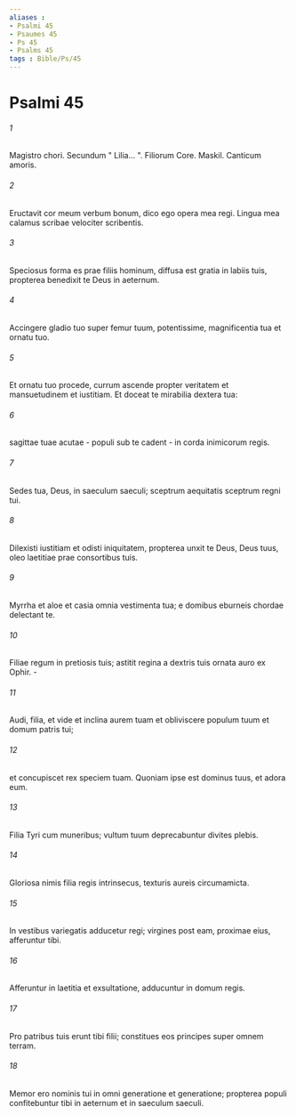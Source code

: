 ```yaml
---
aliases : 
- Psalmi 45
- Psaumes 45
- Ps 45
- Psalms 45
tags : Bible/Ps/45
---
```


# Psalmi 45

###### 1
Magistro chori. Secundum " Lilia... ". Filiorum Core. Maskil. Canticum amoris.
###### 2
Eructavit cor meum verbum bonum, dico ego opera mea regi. Lingua mea calamus scribae velociter scribentis.
###### 3
Speciosus forma es prae filiis hominum, diffusa est gratia in labiis tuis, propterea benedixit te Deus in aeternum.
###### 4
Accingere gladio tuo super femur tuum, potentissime, magnificentia tua et ornatu tuo.
###### 5
Et ornatu tuo procede, currum ascende propter veritatem et mansuetudinem et iustitiam. Et doceat te mirabilia dextera tua:
###### 6
sagittae tuae acutae - populi sub te cadent - in corda inimicorum regis.
###### 7
Sedes tua, Deus, in saeculum saeculi; sceptrum aequitatis sceptrum regni tui.
###### 8
Dilexisti iustitiam et odisti iniquitatem, propterea unxit te Deus, Deus tuus, oleo laetitiae prae consortibus tuis.
###### 9
Myrrha et aloe et casia omnia vestimenta tua; e domibus eburneis chordae delectant te.
###### 10
Filiae regum in pretiosis tuis; astitit regina a dextris tuis ornata auro ex Ophir. -
###### 11
Audi, filia, et vide et inclina aurem tuam et obliviscere populum tuum et domum patris tui;
###### 12
et concupiscet rex speciem tuam. Quoniam ipse est dominus tuus, et adora eum.
###### 13
Filia Tyri cum muneribus; vultum tuum deprecabuntur divites plebis.
###### 14
Gloriosa nimis filia regis intrinsecus, texturis aureis circumamicta.
###### 15
In vestibus variegatis adducetur regi; virgines post eam, proximae eius, afferuntur tibi.
###### 16
Afferuntur in laetitia et exsultatione, adducuntur in domum regis.
###### 17
Pro patribus tuis erunt tibi filii; constitues eos principes super omnem terram.
###### 18
Memor ero nominis tui in omni generatione et generatione; propterea populi confitebuntur tibi in aeternum et in saeculum saeculi.
